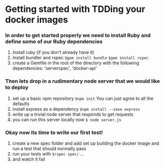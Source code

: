 # Getting started with TDDing your docker images

### In order to get started properly we need to install Ruby and define some of our Ruby dependencies

1. Install ruby (if you don't already have it)
2. Install bundler and rspec `$gem install bundle` `$gem install rspec`
3. create a Gemfile in the root of the directory with the following dependencies: 'serverspec', 'docker-api'

### Then lets drop in a rudimentary node server that we would like to deploy

1. set up a basic npm repository `$npm init` You can just agree to all the defaults
2. install express as a dependency `$npm install --save express`
3. write up a trivial node server that responds to get requests
4. you can run this server locally now `$ node server.js`

### Okay now its time to write our first test!

1. create a new spec folder and add set up building the docker image and run a test that should normally pass
2. run your tests with `$rspec spec/` ...
3. and watch it fail
